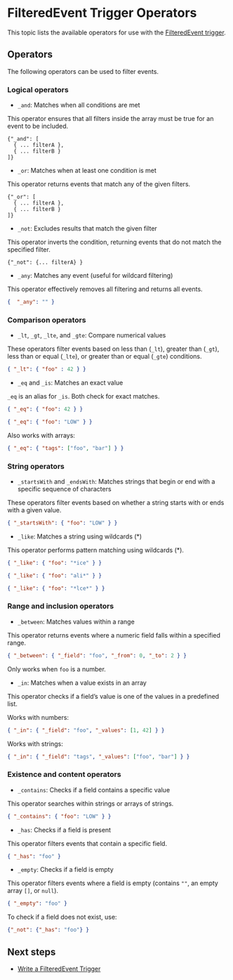 # FilteredEvent Trigger Operators

This topic lists the available operators for use with the [FilteredEvent trigger](write-filtered-event-trigger.md).

## Operators

The following operators can be used to filter events.

### Logical operators

* `_and`: Matches when all conditions are met

This operator ensures that all filters inside the array must be true for an event to be included.

```
{"_and": [
  { ... filterA },
  { ... filterB }
]}
```

* `_or`: Matches when at least one condition is met

This operator returns events that match any of the given filters.

```
{"_or": [
  { ... filterA },
  { ... filterB }
]}
```

* `_not`: Excludes results that match the given filter

This operator inverts the condition, returning events that do not match the specified filter.

```
{"_not": {... filterA} }
```

* `_any`: Matches any event (useful for wildcard filtering)

This operator effectively removes all filtering and returns all events.

```json
{  "_any": "" }
```

### Comparison operators

* `_lt`, `_gt`, `_lte`, and `_gte`: Compare numerical values

These operators filter events based on less than (`_lt`), greater than (`_gt`), less than or equal (`_lte`), or greater than or equal (`_gte`) conditions.

```json
{ "_lt": { "foo" : 42 } }
```

* `_eq` and `_is`: Matches an exact value

`_eq` is an alias for `_is`. Both check for exact matches.

```json
{ "_eq": { "foo": 42 } }
```

```json
{ "_eq": { "foo": "LOW" } }
```

Also works with arrays:

```json
{ "_eq": { "tags": ["foo", "bar"] } }
```

### String operators

* `_startsWith` and `_endsWith`: Matches strings that begin or end with a specific sequence of characters

These operators filter events based on whether a string starts with or ends with a given value.

```json
{ "_startsWith": { "foo": "LOW" } }
```

* `_like`: Matches a string using wildcards (*)

This operator performs pattern matching using wildcards (*).

```json
{ "_like": { "foo": "*ice" } }
```

```json
{ "_like": { "foo": "ali*" } }
```

```json
{ "_like": { "foo": "*lce*" } }
```

### Range and inclusion operators

* `_between`: Matches values within a range

This operator returns events where a numeric field falls within a specified range.

```json
{ "_between": { "_field": "foo", "_from": 0, "_to": 2 } }
```

Only works when `foo` is a number.

* `_in`: Matches when a value exists in an array

This operator checks if a field’s value is one of the values in a predefined list.

Works with numbers:

```json
{ "_in": { "_field": "foo", "_values": [1, 42] } }
```

Works with strings:

```json
{ "_in": { "_field": "tags", "_values": ["foo", "bar"] } }
```

### Existence and content operators

* `_contains`: Checks if a field contains a specific value

This operator searches within strings or arrays of strings.

```json
{ "_contains": { "foo": "LOW" } }
```

* `_has`: Checks if a field is present

This operator filters events that contain a specific field.

```json
{ "_has": "foo" }
```

* `_empty`: Checks if a field is empty

This operator filters events where a field is empty (contains `""`, an empty array `[]`, or `null`).

```json
{ "_empty": "foo" }
```

To check if a field does not exist, use:

```json
{"_not": {"_has": "foo"} }
```

## Next steps

* [Write a FilteredEvent Trigger](write-filtered-event-trigger.md)